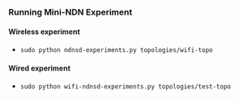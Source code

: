 ### Running Mini-NDN Experiment

#### Wireless experiment
- `sudo python ndnsd-experiments.py topologies/wifi-topo`


#### Wired experiment

- `sudo python wifi-ndnsd-experiments.py topologies/test-topo`

